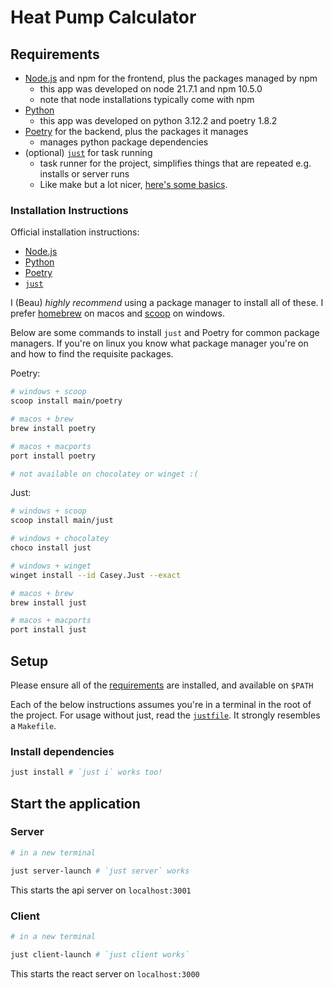 # Heat Pump Calculator

## Requirements

- [Node.js](https://nodejs.org/en/about) and npm for the frontend, plus the packages managed by npm
    - this app was developed on node 21.7.1 and npm 10.5.0
    - note that node installations typically come with npm
- [Python](https://www.python.org/about/)
    - this app was developed on python 3.12.2 and poetry 1.8.2
- [Poetry](https://python-poetry.org/) for the backend, plus the packages it manages
    - manages python package dependencies
- (optional) [`just`](https://github.com/casey/just) for task running
    - task runner for the project, simplifies things that are repeated e.g. installs or server runs
    - Like make but a lot nicer, [here's some basics](https://github.com/casey/just?tab=readme-ov-file#quick-start).

### Installation Instructions

Official installation instructions:
- [Node.js](https://nodejs.org/en/learn/getting-started/how-to-install-nodejs)
- [Python](https://www.python.org/downloads/)
- [Poetry](https://python-poetry.org/docs/#installation)
- [`just`](https://github.com/casey/just?tab=readme-ov-file#installation)


I (Beau) *highly recommend* using a package manager to install all of these. I
prefer [homebrew](https://brew.sh/) on macos and [scoop](https://scoop.sh/) on
windows.


Below are some commands to install `just` and Poetry for common package
managers. If you're on linux you know what package manager you're on and how to
find the requisite packages.


Poetry:
```bash
# windows + scoop
scoop install main/poetry

# macos + brew
brew install poetry

# macos + macports
port install poetry

# not available on chocolatey or winget :(
```

Just:
```bash
# windows + scoop
scoop install main/just

# windows + chocolatey
choco install just

# windows + winget
winget install --id Casey.Just --exact

# macos + brew
brew install just

# macos + macports
port install just
```

## Setup

Please ensure all of the [requirements](#Requirements) are installed, and
available on `$PATH`

Each of the below instructions assumes you're in a terminal in the root of the project.
For usage without just, read the [`justfile`](./justfile). It strongly resembles a `Makefile`.

### Install dependencies

```bash
just install # `just i` works too!

```

## Start the application

### Server
```bash
# in a new terminal

just server-launch # `just server` works
```

This starts the api server on `localhost:3001`


### Client
```bash
# in a new terminal

just client-launch # `just client works`
```

This starts the react server on `localhost:3000`
